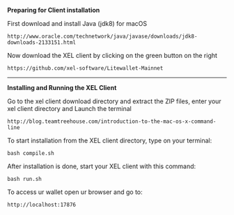 <!-- TITLE: Mac Os Tutorial -->

**Preparing for Client installation**

First download and install Java (jdk8) for macOS


```text
http://www.oracle.com/technetwork/java/javase/downloads/jdk8-downloads-2133151.html
```


Now download the XEL client by clicking on the green button on the right


```text
https://github.com/xel-software/Litewallet-Mainnet
```


-----

**Installing and Running the XEL Client**

Go to the xel client download directory and extract the ZIP files, enter your xel client directory and Launch the terminal


```text
http://blog.teamtreehouse.com/introduction-to-the-mac-os-x-command-line
```


To start installation from the XEL client directory, type on your terminal:


```text
bash compile.sh
```


After installation is done, start your XEL client with this command:


```text
bash run.sh
```


To access ur wallet open ur browser and go to:


```text
http://localhost:17876
```

